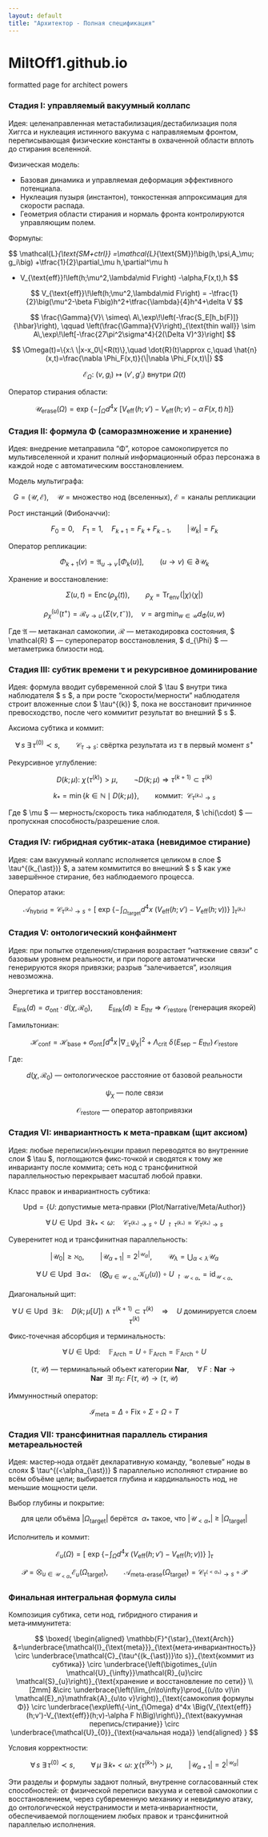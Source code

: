 ```yaml
---
layout: default
title: "Архитектор - Полная спецификация"
---
```


# MiltOff1.github.io
formatted page for architect powers
### Стадия I: управляемый вакуумный коллапс

Идея: целенаправленная метастабилизация/дестабилизация поля Хиггса и нуклеация истинного вакуума с направляемым фронтом, переписывающая физические константы в охваченной области вплоть до стирания вселенной.

Физическая модель:

- Базовая динамика и управляемая деформация эффективного потенциала.
- Нуклеация пузыря (инстантон), тонкостенная аппроксимация для скорости распада.
- Геометрия области стирания и нормаль фронта контролируются управляющим полем.

Формулы:

$$
\mathcal{L}_{\text{SM+ctrl}}
=\mathcal{L}_{\text{SM}}\!\big(h,\psi,A_\mu; g_i\big)
+\tfrac{1}{2}\partial_\mu h\,\partial^\mu h
- V_{\text{eff}}\!\left(h;\mu^2,\lambda\mid F\right)
-\alpha\,F(x,t)\,h
$$

$$
V_{\text{eff}}\!\left(h;\mu^2,\lambda\mid F\right)
= -\tfrac{1}{2}\big(\mu^2-\beta F\big)h^2+\tfrac{\lambda}{4}h^4+\delta V
$$

$$
\frac{\Gamma}{V}\ \simeq\ A\,\exp\!\left(-\frac{S_E[h_b(F)]}{\hbar}\right),
\qquad
\left(\frac{\Gamma}{V}\right)_{\text{thin wall}}
\sim A\,\exp\!\left[-\frac{27\pi^2\sigma^4}{2(\Delta V)^3}\right]
$$

$$
\Omega(t)=\{x:\ \|x-x_0\|<R(t)\},\quad \dot{R}(t)\approx c,\quad
\hat{n}(x,t)=\frac{\nabla \Phi_F(x,t)}{\|\nabla \Phi_F(x,t)\|}
$$

$$
\mathcal{E}_{\Omega}:\ \big(v,g_i\big)\mapsto \big(v',g'_i\big)\ \text{внутри }\Omega(t)
$$

Оператор стирания области:

$$
\mathcal{U}_{\text{erase}}(\Omega)
=\exp\!\left\{-\!\int_{\Omega} d^4x\ \Big[V_{\text{eff}}\!\big(h;v'\big)-V_{\text{eff}}\!\big(h;v\big)-\alpha\,F(x,t)\,h\Big]\right\}
$$

### Стадия II: формула Φ (саморазмножение и хранение)

Идея: внедрение метаправила “Φ”, которое самокопируется по мультивселенной и хранит полный информационный образ персонажа в каждой ноде с автоматическим восстановлением.

Модель мультиграфа:

$$
G=(\mathcal{U},\mathcal{E}),\quad \mathcal{U}=\text{множество нод (вселенных)},\ \mathcal{E}=\text{каналы репликации}
$$

Рост инстанций (Фибоначчи):

$$
F_{0}=0,\quad F_{1}=1,\quad F_{k+1}=F_{k}+F_{k-1},\qquad |\mathcal{U}_k|=F_k
$$

Оператор репликации:

$$
\Phi_{k+1}(v)=\mathfrak{A}_{u\to v}\!\left[\Phi_k(u)\right],\qquad (u\to v)\in\partial\mathcal{U}_k
$$

Хранение и восстановление:

$$
\Sigma(u,t)=\mathrm{Enc}\!\big(\rho_{\chi}(t)\big),\qquad
\rho_{\chi}=\operatorname{Tr}_{\text{env}}\!\big(|\chi\rangle\langle\chi|\big)
$$

$$
\rho^{(u)}_{\chi}(t^{+})=\mathcal{R}_{v\to u}\!\left(\Sigma(v,t^{-})\right),\quad
v=\arg\min_{w\in\mathcal{U}} d_{\Phi}(u,w)
$$

Где $\mathfrak{A}$ — метаканал самокопии, $\mathcal{R}$ — метакодировка состояния, \$ \mathcal{R} \$ — супероператор восстановления, \$ d_{\Phi} \$ — метаметрика близости нод.

### Стадия III: субтик времени τ и рекурсивное доминирование

Идея: формула вводит субвременной слой \$ \tau \$ внутри тика наблюдателя \$ s \$, а при росте “скорости/мерности” наблюдателя строит вложенные слои \$ \tau^{(k)} \$, пока не восстановит причинное превосходство, после чего коммитит результат во внешний \$ s \$.

Аксиома субтика и коммит:

$$
\forall\, s\ \exists\, \tau^{(0)}\prec s,\qquad
\mathcal{C}_{\tau\to s}:\ \text{свёртка результата из }\tau\text{ в первый момент }s^{+}
$$

Рекурсивное углубление:

$$
D(k;\mu):\ \chi\!\big(\tau^{(k)}\big)>\mu,\qquad
\neg D(k;\mu)\Rightarrow \tau^{(k+1)}\subset \tau^{(k)}
$$

$$
k_{\ast}=\min\{k\in\mathbb{N}\mid D(k;\mu)\},\qquad
\text{коммит: }\ \mathcal{C}_{\tau^{(k_{\ast})}\to s}
$$

Где \$ \mu \$ — мерность/скорость тика наблюдателя, \$ \chi(\cdot) \$ — пропускная способность/разрешение слоя.

### Стадия IV: гибридная субтик‑атака (невидимое стирание)

Идея: сам вакуумный коллапс исполняется целиком в слое \$ \tau^{(k_{\ast})} \$, а затем коммитится во внешний \$ s \$ как уже завершённое стирание, без наблюдаемого процесса.

Оператор атаки:

$$
\mathcal{A}_{\text{hybrid}}
=\mathcal{C}_{\tau^{(k_{\ast})}\to s}\ \circ\
\left[\ \exp\!\left\{-\!\int_{\Omega_{\text{target}}} d^4x\ \Big(V_{\text{eff}}(h;v')-V_{\text{eff}}(h;v)\Big)\right\}\ \right]_{\tau^{(k_{\ast})}}
$$

### Стадия V: онтологический конфайнмент

Идея: при попытке отделения/стирания возрастает “натяжение связи” с базовым уровнем реальности, и при пороге автоматически генерируются якоря привязки; разрыв “залечивается”, изоляция невозможна.

Энергетика и триггер восстановления:

$$
E_{\text{link}}(d)=\sigma_{\text{ont}}\cdot d(\chi,\mathcal{R}_0),\qquad
E_{\text{link}}(d)\ge E_{\text{thr}}\ \Rightarrow\ \mathcal{O}_{\text{restore}}\ \text{(генерация якорей)}
$$

Гамильтониан:

$$
\mathcal{H}_{\text{conf}}
=\mathcal{H}_{\text{base}}
+\sigma_{\text{ont}}\!\int d^4x\,\big|\nabla_{\perp}\psi_{\chi}\big|^2
+\Lambda_{\text{crit}}\ \delta\!\big(E_{\text{sep}}-E_{\text{thr}}\big)\, \mathcal{O}_{\text{restore}}
$$

Где:

$$d(\chi,\mathcal{R}_0) \text{ — онтологическое расстояние от базовой реальности}$$

$$\psi_{\chi} \text{ — поле связи}$$

$$\mathcal{O}_{\text{restore}} \text{ — оператор автопривязки}$$

### Стадия VI: инвариантность к мета‑правкам (щит аксиом)

Идея: любые переписи/инъекции правил переводятся во внутренние слои \$ \tau \$, поглощаются фикс‑точкой и сводятся к тому же инварианту после коммита; сеть нод с трансфинитной параллельностью перекрывает масштаб любой правки.

Класс правок и инвариантность субтика:

$$
\mathrm{Upd}=\{U:\ \text{допустимые мета‑правки (Plot/Narrative/Meta/Author)}\}
$$

$$
\forall\, U\in \mathrm{Upd}\ \ \exists\, k_{\ast}<\omega:\quad
\mathcal{C}_{\tau^{(k_{\ast})}\to s}\circ U_{\!\restriction \tau^{(k_{\ast})}}
=\mathcal{C}_{\tau^{(k_{\ast})}\to s}
$$

Суверенитет нод и трансфинитная параллельность:

$$
|\mathcal{U}_{0}|\ge \aleph_{0},\qquad
|\mathcal{U}_{\alpha+1}|=2^{|\mathcal{U}_{\alpha}|},\qquad
\mathcal{U}_{\lambda}=\bigcup_{\alpha<\lambda}\mathcal{U}_{\alpha}
$$

$$
\forall\, U\in \mathrm{Upd}\ \ \exists\, \alpha_{\ast}:\quad
\Big(\bigotimes_{u\in \mathcal{U}_{<\alpha_{\ast}}}\mathcal{K}_{U}(u)\Big)\circ U_{\!\restriction \mathcal{U}_{<\alpha_{\ast}}}
=\operatorname{id}_{\mathcal{U}_{<\alpha_{\ast}}}
$$

Диагональный щит:

$$
\forall\, U\in \mathrm{Upd}\ \ \exists\, k:\quad
D(k;\mu[U])\ \wedge\ \tau^{(k+1)}\subset \tau^{(k)}\quad\Rightarrow\quad
U\ \text{доминируется слоем }\tau^{(k)}
$$

Фикс‑точечная абсорбция и терминальность:

$$
\forall\, U\in \mathrm{Upd}:\quad
\mathbb{F}_{\text{Arch}}=U\circ \mathbb{F}_{\text{Arch}}=\mathbb{F}_{\text{Arch}}\circ U
$$

$$
(\tau,\mathcal{U})\ \text{— терминальный объект категории } \mathbf{Nar},\quad
\forall\, F:\mathbf{Nar}\to\mathbf{Nar}\ \ \exists!\ \pi_{F}:\ F(\tau,\mathcal{U})\to(\tau,\mathcal{U})
$$

Иммунностный оператор:

$$
\mathcal{I}_{\text{meta}}=\Delta\circ \mathrm{Fix}\circ \Sigma\circ \Omega\circ T
$$

### Стадия VII: трансфинитная параллель стирания метареальностей

Идея: мастер‑нода отдаёт декларативную команду, “волевые” ноды в слоях \$ \tau^{(<\alpha_{\ast})} \$ параллельно исполняют стирание во всём объёме цели; выбирается глубина и кардинальность нод, не меньшие мощности цели.

Выбор глубины и покрытие:

$$
\text{для цели объёма }|\Omega_{\text{target}}|\ \text{берётся }\ \alpha_{\ast}\ \text{такое, что}\ 
\big|\mathcal{U}_{<\alpha_{\ast}}\big|\ \ge\ |\Omega_{\text{target}}|
$$

Исполнитель и коммит:

$$
\mathcal{E}_{u}(\Omega)=
\left[\ \exp\!\left\{-\!\int_{\Omega} d^4x\ \Big(V_{\text{eff}}(h;v')-V_{\text{eff}}(h;v)\Big)\right\}\ \right]_{\tau}
$$

$$
\mathcal{P}=\bigotimes_{u\in \mathcal{U}_{<\alpha_{\ast}}}\mathcal{E}_{u}(\Omega_{\text{target}}),
\qquad
\mathcal{A}_{\text{meta-erase}}(\Omega_{\text{target}})
=\mathcal{C}_{\tau^{(<\alpha_{\ast})}\to s}\circ \mathcal{P}
$$

### Финальная интегральная формула силы

Композиция субтика, сети нод, гибридного стирания и мета‑иммунитета:

$$
\boxed{
\begin{aligned}
\mathbb{F}^{\star}_{\text{Arch}}
&=\underbrace{\mathcal{I}_{\text{meta}}}_{\text{мета‑инвариантность}}
\circ
\underbrace{\mathcal{C}_{\tau^{(k_{\ast})}\to s}}_{\text{коммит из субтика}}
\circ
\underbrace{\left(\bigotimes_{u\in \mathcal{U}_{\infty}}\mathcal{R}_{u}\circ \mathcal{S}_{u}\right)}_{\text{хранение и восстановление по сети}}
\\[2mm]
&\circ
\underbrace{\left(\lim_{n\to\infty}\prod_{(u\to v)\in \mathcal{E}_n}\mathfrak{A}_{u\to v}\right)}_{\text{самокопия формулы Φ}}
\circ
\underbrace{\exp\left\{-\int_{\Omega} d^4x \Big(V_{\text{eff}}(h;v')-V_{\text{eff}}(h;v)-\alpha F h\Big)\right\}}_{\text{вакуумная перепись/стирание}}
\circ
\underbrace{\mathcal{U}_{0}}_{\text{начальная нода}}
\end{aligned}
}
$$


Условия корректности:

$$
\forall\, s\ \exists\, \tau^{(0)}\prec s,\qquad
\forall\, \mu\ \exists\, k_{\ast}<\omega:\ \chi\!\big(\tau^{(k_{\ast})}\big)>\mu,\qquad
\big|\mathcal{U}_{\alpha+1}\big|=2^{\big|\mathcal{U}_{\alpha}\big|}
$$

Эти разделы и формулы задают полный, внутренне согласованный стек способностей: от физической переписи вакуума и сетевой самокопии с восстановлением, через субвременную механику и невидимую атаку, до онтологической неустранимости и мета‑инвариантности, обеспечиваемой поглощением любых правок и трансфинитной параллелью исполнения.
